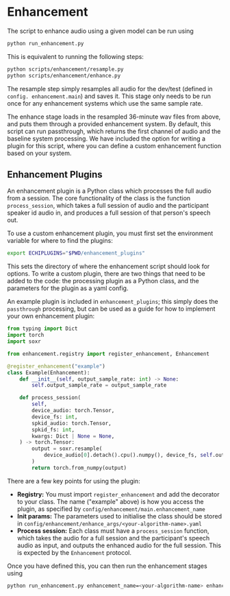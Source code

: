# Enhancement

The script to enhance audio using a given model can be run using

```bash
python run_enhancement.py
```

This is equivalent to running the following steps:

```bash
python scripts/enhancement/resample.py
python scripts/enhancement/enhance.py
```

The resample step simply resamples all audio for the dev/test (defined in
`config. enhancement.main`) and saves it. This stage only needs to be run once
for any enhancement systems which use the same sample rate.

The enhance stage loads in the resampled 36-minute wav files from above, and
puts them through a provided enhancement system. By default, this script can
run passthrough, which returns the first channel of audio and the baseline
system processing. We have included the option for writing a plugin for this
script, where you can define a custom enhancement function based on your system.

## Enhancement Plugins

An enhancement plugin is a Python class which processes the full audio
from a session. The core functionality of the class is the function `process_session`,
which takes a full session of audio and the participant speaker id audio in,
and produces a full session of that person's speech out.

To use a custom enhancement plugin, you must first set the environment variable
for where to find the plugins:

```bash
export ECHIPLUGINS="$PWD/enhancement_plugins"
```

This sets the directory of where the enhancement script should look for options.
To write a custom plugin, there are two things that need to be added to the code:
the processing plugin as a Python class, and the parameters for the plugin as a
yaml config.

An example plugin is included in `enhancement_plugins`; this simply does the
`passthrough` processing, but can be used as a guide for how to implement your
own enhancement plugin:

```python
from typing import Dict
import torch
import soxr

from enhancement.registry import register_enhancement, Enhancement

@register_enhancement("example")
class Example(Enhancement):
    def __init__(self, output_sample_rate: int) -> None:
        self.output_sample_rate = output_sample_rate

    def process_session(
        self,
        device_audio: torch.Tensor,
        device_fs: int,
        spkid_audio: torch.Tensor,
        spkid_fs: int,
        kwargs: Dict | None = None,
    ) -> torch.Tensor:
        output = soxr.resample(
            device_audio[0].detach().cpu().numpy(), device_fs, self.output_sample_rate
        )
        return torch.from_numpy(output)
```

There are a few key points for using the plugin:

- **Registry:** You must import `register_enhancement` and add the decorator to
your class. The name ("example" above) is how you access the plugin, as
specified by `config/enhancement/main.enhancement_name`
- **Init params:** The parameters used to initialise the class should be stored
in `config/enhancement/enhance_args/<your-algorithm-name>.yaml`
- **Process session:** Each class must have a `process_session` function, which
takes the audio for a full session and the participant's speech audio as input,
and outputs the enhanced audio for the full session. This is expected by the
`Enhancement` protocol.

Once you have defined this, you can then run the enhancement stages using

```bash
python run_enhancement.py enhancement_name=<your-algorithm-name> enhance_args=<your-algorithm-name>
```
